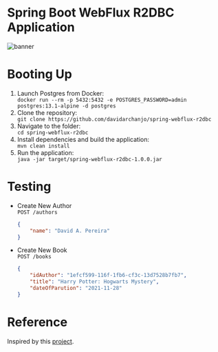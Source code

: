 # Spring Boot WebFlux R2DBC Application
![banner](./assets/banner.jpg)

# Booting Up
<ol>
<li>Launch Postgres from Docker:</li>
  <code>docker run --rm -p 5432:5432 -e POSTGRES_PASSWORD=admin postgres:13.1-alpine -d postgres</code>
<li>Clone the repository:</li>
  <code>git clone https://github.com/davidarchanjo/spring-webflux-r2dbc</code>
<li>Navigate to the folder:</li>
  <code>cd spring-webflux-r2dbc</code>
<li>Install dependencies and build the application:</li>
  <code>mvn clean install</code>
<li>Run the application:</li>
  <code>java -jar target/spring-webflux-r2dbc-1.0.0.jar</code>
</ol>

# Testing
- Create New Author </br>
`POST /authors` </br>
    ```json
    {        
        "name": "David A. Pereira"
    }
    ```

- Create New Book </br>
`POST /books` </br>
    ```json
    {
        "idAuthor": "1efcf599-116f-1fb6-cf3c-13d7528b7fb7",
        "title": "Harry Potter: Hogwarts Mystery",
        "dateOfParution": "2021-11-28"
    }
    ```

# Reference
Inspired by this [project](https://www.sipios.com/blog-tech/handle-the-new-r2dbc-specification-in-java).
